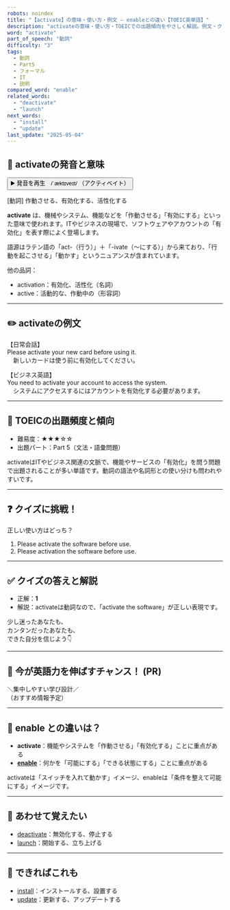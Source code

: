 ```yaml
---
robots: noindex
title: "【activate】の意味・使い方・例文 ― enableとの違い【TOEIC英単語】"
description: "activateの意味・使い方・TOEICでの出題傾向をやさしく解説。例文・クイズ付きでenableとの違いもわかりやすく学べます。"
word: "activate"
part_of_speech: "動詞"
difficulty: "3"
tags:
  - 動詞
  - Part5
  - フォーマル
  - IT
  - 説明
compared_word: "enable"
related_words:
  - "deactivate"
  - "launch"
next_words:
  - "install"
  - "update"
last_update: "2025-05-04"
---
```


## 🔰 activateの発音と意味

<button class="play-audio" onclick="playTTS('activate')">
  <span class="play-audio-main">
    ▶️ 発音を再生　/ˈæktɪveɪt/
  </span>
  <span class="play-audio-sub">
    （アクティベイト）
  </span>
</button>

[動詞] 作動させる、有効化する、活性化する

**activate** は、機械やシステム、機能などを「作動させる」「有効にする」といった意味で使われます。ITやビジネスの現場で、ソフトウェアやアカウントの「有効化」を表す際によく登場します。

語源はラテン語の「act-（行う）」＋「-ivate（～にする）」から来ており、「行動を起こさせる」「動かす」というニュアンスが含まれています。

他の品詞：  
- activation：有効化、活性化（名詞）
- active：活動的な、作動中の（形容詞）

---

## ✏️ activateの例文

【日常会話】  
Please activate your new card before using it.  
　新しいカードは使う前に有効化してください。

【ビジネス英語】  
You need to activate your account to access the system.  
　システムにアクセスするにはアカウントを有効化する必要があります。

---

## 🎯 TOEICの出題頻度と傾向

- 難易度：★★★☆☆
- 出題パート：Part 5（文法・語彙問題）

activateはITやビジネス関連の文脈で、機能やサービスの「有効化」を問う問題で出題されることが多い単語です。動詞の語法や名詞形との使い分けも問われやすいです。

---

## ❓ クイズに挑戦！

正しい使い方はどっち？

1. Please activate the software before use.  
2. Please activation the software before use.

---

## ✅ クイズの答えと解説

- 正解：**1**
- 解説：activateは動詞なので、「activate the software」が正しい表現です。

少し迷ったあなたも、  
カンタンだったあなたも、  
できた自分を信じよう👇️

---

## 🚀 今が英語力を伸ばすチャンス！ (PR)

<div class="info-center">
＼集中しやすい学び設計／<br>  
（おすすめ情報予定）
</div>

---

## 🤔  enable との違いは？

- **activate**：機能やシステムを「作動させる」「有効化する」ことに重点がある
- **[enable](/word/enable)**：何かを「可能にする」「できる状態にする」ことに重点がある

activateは「スイッチを入れて動かす」イメージ、enableは「条件を整えて可能にする」イメージです。

---

## 🧩 あわせて覚えたい

- [deactivate](/word/deactivate)：無効化する、停止する
- [launch](/word/launch)：開始する、立ち上げる

---

## 📖 できればこれも

- [install](/word/install)：インストールする、設置する
- [update](/word/update)：更新する、アップデートする

<!-- cvid: aid49_bid38 -->
